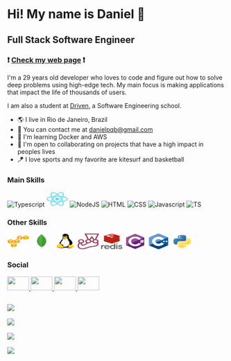 Hi! My name is Daniel 👋
==========================

Full Stack Software Engineer
-----------------------------

### ❗ [Check my web page](https://danielpqb-profile.vercel.app/) ❗

I'm a 29 years old developer who loves to code and figure out how to solve deep problems using high-edge tech.
My main focus is making applications that impact the life of thousands of users.

I am also a student at [Driven](https://www.driven.com.br/), a Software Engineering school.

* 🌎 I live in Rio de Janeiro, Brazil
* 📧 You can contact me at [danielpqb@gmail.com](mailto:danielpqb@gmail.com)
* 🧠 I'm learning Docker and AWS
* 🤝 I'm open to collaborating on projects that have a high impact in peoples lives
* 🪁 I love sports and my favorite are kitesurf and basketball

### Main Skills

<div>
    <img src="https://raw.githubusercontent.com/danielcranney/readme-generator/main/public/icons/skills/typescript-colored.svg"
        width="50" height="36" alt="Typescript" />
    <img src="https://raw.githubusercontent.com/devicons/devicon/master/icons/react/react-original.svg" width="50"
        height="36" alt="React" />
    <img src="https://raw.githubusercontent.com/danielcranney/readme-generator/main/public/icons/skills/nodejs-colored.svg"
        width="50" height="36" alt="NodeJS" />
    <img src="https://raw.githubusercontent.com/danielcranney/readme-generator/main/public/icons/skills/html5-colored.svg"
        width="50" height="36" alt="HTML" />
    <img src="https://raw.githubusercontent.com/danielcranney/readme-generator/main/public/icons/skills/css3-colored.svg"
        width="50" height="36" alt="CSS" />
    <img src="https://raw.githubusercontent.com/danielcranney/readme-generator/main/public/icons/skills/javascript-colored.svg"
        width="50" height="36" alt="Javascript" />
    <img src="https://img.shields.io/badge/typescript-%23007ACC.svg?style=for-the-badge&logo=typescript&logoColor=white" alt="TS" />
    
</div>

### Other Skills

<div>
    <img src="https://raw.githubusercontent.com/devicons/devicon/master/icons/amazonwebservices/amazonwebservices-original.svg"
        width="50" height="36" alt="AWS" />
    <img src="https://raw.githubusercontent.com/devicons/devicon/master/icons/mongodb/mongodb-original.svg" width="50"
        height="36" alt="MongoDB" />
    <img src="https://raw.githubusercontent.com/devicons/devicon/master/icons/linux/linux-original.svg"
        width="50" height="36" alt="Linux" />
    <img src="https://raw.githubusercontent.com/devicons/devicon/master/icons/jest/jest-plain.svg"
        width="50" height="36" alt="Jest" />
    <img src="https://raw.githubusercontent.com/devicons/devicon/master/icons/redis/redis-original-wordmark.svg"
        width="50" height="36" alt="Redis" />
    <img src="https://raw.githubusercontent.com/devicons/devicon/master/icons/csharp/csharp-original.svg" width="50"
        height="36" alt="C#" />
    <img src="https://raw.githubusercontent.com/devicons/devicon/master/icons/cplusplus/cplusplus-original.svg"
        width="50" height="36" alt="C++" />
    <img src="https://raw.githubusercontent.com/devicons/devicon/master/icons/python/python-original.svg" width="50"
        height="36" alt="Python" />
</div>

### Social

<div>
    <a href="mailto:danielpqb@gmail.com" target="_blank" rel="noreferrer">
        <img src="https://raw.githubusercontent.com/maurodesouza/profile-readme-generator/master/src/assets/icons/social/gmail/default.svg"
            width="50" height="32" />
    </a>
    <a href="https://discord.com/users/" target="_blank" rel="noreferrer">
        <img src="https://raw.githubusercontent.com/danielcranney/readme-generator/main/public/icons/socials/discord.svg"
            width="50" height="32" />
    </a>
    <a href="https://www.linkedin.com/in/daniel-pq-barros" target="_blank" rel="noreferrer">
        <img src="https://raw.githubusercontent.com/danielcranney/readme-generator/main/public/icons/socials/linkedin.svg"
            width="50" height="32" />
    </a>
    <a href="https://www.instagram.com/danielpqb/" target="_blank" rel="noreferrer">
        <img src="https://raw.githubusercontent.com/maurodesouza/profile-readme-generator/master/src/assets/icons/social/instagram/default.svg"
            width="50" height="32" />
    </a>


</div>

##

<a href="https://github.com/danielpqb?tab=followers" target="_blank" rel="noreferrer"><img
        src="https://img.shields.io/github/followers/danielpqb?logo=github&style=for-the-badge&color=3382ed&labelColor=171717" /></a>

<a href="http://www.github.com/danielpqb"><img
        src="https://github-readme-stats.vercel.app/api?username=danielpqb&show_icons=true&hide=&count_private=true&title_color=3382ed&text_color=ffffff&icon_color=3382ed&bg_color=171717&hide_border=true&show_icons=true" /></a>

<a href="http://www.github.com/danielpqb"><img
        src="https://github-readme-streak-stats.herokuapp.com/?user=danielpqb&stroke=ffffff&background=171717&ring=3382ed&fire=3382ed&currStreakNum=ffffff&currStreakLabel=3382ed&sideNums=ffffff&sideLabels=ffffff&dates=ffffff&hide_border=true" /></a>

<a href="https://github.com/danielpqb"><img
        src="https://github-readme-stats.vercel.app/api/top-langs/?username=danielpqb&layout=compact&title_color=3382ed&text_color=ffffff&icon_color=3382ed&bg_color=171717&hide_border=true&locale=en&custom_title=Top%20%Languages" /></a>
